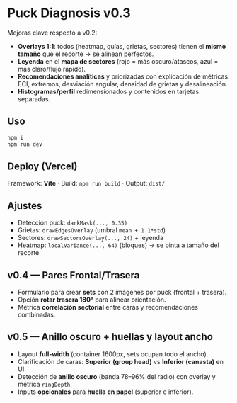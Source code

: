 # Puck Diagnosis v0.3

Mejoras clave respecto a v0.2:
- **Overlays 1:1**: todos (heatmap, guías, grietas, sectores) tienen el **mismo tamaño** que el recorte → se alinean perfectos.
- **Leyenda** en el **mapa de sectores** (rojo = más oscuro/atascos, azul = más claro/flujo rápido).
- **Recomendaciones analíticas** y priorizadas con explicación de métricas: ECI, extremos, desviación angular, densidad de grietas y desalineación.
- **Histogramas/perfil** redimensionados y contenidos en tarjetas separadas.

## Uso
```bash
npm i
npm run dev
```

## Deploy (Vercel)
Framework: **Vite** · Build: `npm run build` · Output: `dist/`

## Ajustes
- Detección puck: `darkMask(..., 0.35)`
- Grietas: `drawEdgesOverlay` (umbral `mean + 1.1*std`)
- Sectores: `drawSectorsOverlay(..., 24)` + leyenda
- Heatmap: `localVariance(..., 64)` (bloques) → se pinta a tamaño del recorte


## v0.4 — Pares Frontal/Trasera
- Formulario para crear **sets** con 2 imágenes por puck (frontal + trasera).
- Opción **rotar trasera 180°** para alinear orientación.
- Métrica **correlación sectorial** entre caras y recomendaciones combinadas.


## v0.5 — Anillo oscuro + huellas y layout ancho
- Layout **full-width** (container 1600px, sets ocupan todo el ancho).
- Clarificación de caras: **Superior (group head)** vs **Inferior (canasta)** en UI.
- Detección de **anillo oscuro** (banda 78–96% del radio) con overlay y métrica `ringDepth`.
- Inputs **opcionales** para **huella en papel** (superior e inferior).
